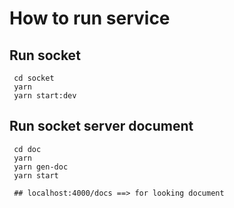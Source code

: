 # How to run service

## Run socket

```
 cd socket
 yarn
 yarn start:dev
```

## Run socket server document

```
 cd doc
 yarn
 yarn gen-doc
 yarn start
 
 ## localhost:4000/docs ==> for looking document
```
